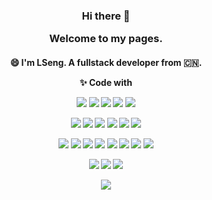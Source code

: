 <div align="center">
  <h3>Hi there 👋
    <p>Welcome to my pages.</p>
    <h4>
    
  <!--
  <a herf="#">
    <img align="right" src="https://github-readme-stats.vercel.app/api?username=MociLSeng&show_icons=true" />
  </a>
  -->
      
  😄 I'm LSeng. A fullstack developer from 🇨🇳.
      
  ✨ Code with
    
  <div>
      
  [![](https://img.shields.io/badge/Java-E6882E?logo=java&logoColor=fff)](https://www.java.com/zh-CN/)
  ![](https://img.shields.io/badge/C++-00599C?logo=C++&logoColor=white)
  ![](https://img.shields.io/badge/HTML5-E34F26?logo=html5&logoColor=white)
  ![](https://img.shields.io/badge/JavaScript-F7DF1E?logo=javascript&logoColor=white)
  ![](https://img.shields.io/badge/NodeJS-339933?logo=node.js&logoColor=white)
     
  [![](https://img.shields.io/badge/Linux-FCC624?logo=linux&logoColor=white)](https://www.linuxfoundation.org/)
  [![](https://img.shields.io/badge/Android-3DDC84?logo=Android&logoColor=white)](https://www.android.com)
  [![](https://img.shields.io/badge/Git-F05032?logo=git&logoColor=white)](https://git-scm.com/)
  [![](https://img.shields.io/badge/MySQL-4479A1?logo=MySQL&logoColor=white)](https://www.mysql.com/)
  [![](https://img.shields.io/badge/MongoDB-47A248?logo=MongoDB&logoColor=white)](https://mongodb.org/)
  [![](https://img.shields.io/badge/Redis-DC382D?logo=redis&logoColor=white)](https://redis.io/)
      
  [![](https://img.shields.io/badge/GitHub-181717?logo=GitHub&logoColor=white)](https://github.com/)
  [![](https://img.shields.io/badge/FFmpeg-007808?logo=FFmpeg&logoColor=white)]([https://github.com/](https://ffmpeg.org/))
  [![](https://img.shields.io/badge/OpenGL-5586A4?logo=opengl&logoColor=white)](https://opengl.org/)
  [![](https://img.shields.io/badge/OpenCV-5C3EE8?logo=opencv&logoColor=white)](https://opencv.org/)
  [![](https://img.shields.io/badge/TensorFlow-FF6F00?logo=tensorflow&logoColor=white)](https://www.tensorflow.org/)
  [![](https://img.shields.io/badge/Arduino-00979D?logo=Arduino&logoColor=white)](https://www.arduino.cc/)
  [![](https://img.shields.io/badge/RaspberryPi-A22846?logo=Raspberry-Pi&logoColor=white)](https://www.raspberrypi.org/)
  [![](https://img.shields.io/badge/OpenHarmony-gray?logo=Osano&logoColor=white)](https://developer.harmonyos.com/)

  [![](https://img.shields.io/badge/IDE-IntelliJ%20IDEA-000000?style=flat-square&logo=IntelliJ-IDEA&logoColor=ffffff)](https://www.jetbrains.com/idea/)
  [![](https://img.shields.io/badge/IDE-CLion-000000?style=flat-square&logo=CLion&logoColor=ffffff)](https://www.jetbrains.com/clion/)
  [![](https://img.shields.io/badge/IDE-Android%20Studio-3DDC84?style=flat-square&logo=Android-Studio&logoColor=ffffff)](https://developer.android.google.cn/studio)
      
  [![](https://img.shields.io/badge/BugsMaker-F58025?logo=stackoverflow&logoColor=white)](https://stackoverflow.com)

  </div>

</div>
